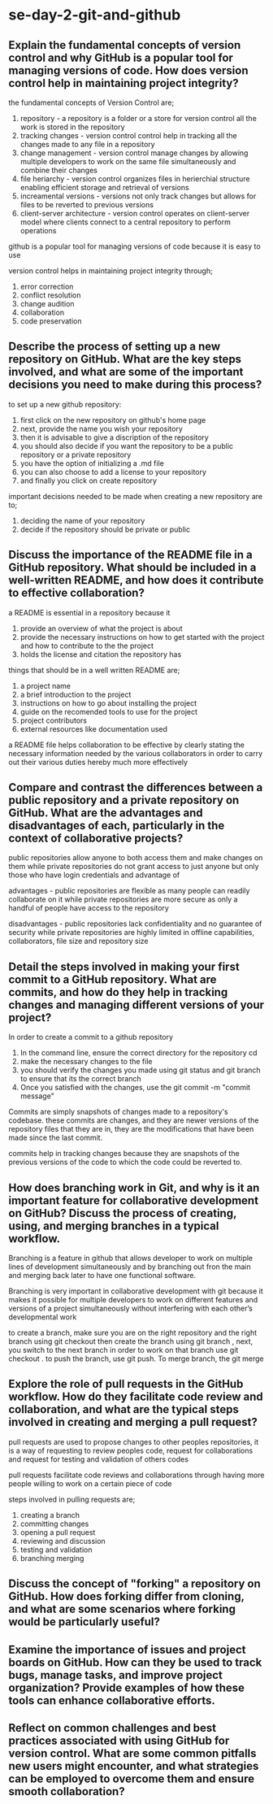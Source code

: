 # se-day-2-git-and-github
## Explain the fundamental concepts of version control and why GitHub is a popular tool for managing versions of code. How does version control help in maintaining project integrity?

the fundamental concepts of Version Control are;
1. repository - a repository is a folder or a store for version control all the work is stored in the repository
2. tracking changes - version control control help in tracking all the changes made to any file in a repository
3. change management - version control manage changes by allowing multiple developers to work on the same file simultaneously and combine their changes
4. file heriarchy - version control organizes files in herierchial structure enabling efficient storage and retrieval of versions
5. increamental versions - versions not only track changes but allows for files to be reverted to previous versions
6. client-server architecture - version control operates on client-server model where clients connect to a central repository to perform operations

github is a popular tool for managing versions of code because it is easy to use 

version control helps in maintaining project integrity through;
1. error correction
2. conflict resolution
3. change audition
4. collaboration
5. code preservation 


## Describe the process of setting up a new repository on GitHub. What are the key steps involved, and what are some of the important decisions you need to make during this process?

to set up a new github repository:
1. first click on the new repository on github's home page
2. next, provide the name you wish your repository
3. then it is advisable to give a discription of the repository
4. you should also decide if you want the repository to be a public repository or a private repository
5. you have the option of initializing a .md file
6. you can also choose to add a license to your repository
7. and finally you click on create repository

important decisions needed to be made when creating a new repository are to;
1. deciding the name of your repository 
2. decide if the repository should be private or public



## Discuss the importance of the README file in a GitHub repository. What should be included in a well-written README, and how does it contribute to effective collaboration?

a README is essential in a repository because it  
1. provide an overview of what the project is about
2. provide the necessary instructions on how to get started with the project and how to contribute to the the project
3. holds the license and citation the repository has

things that should be in a well written README are;
1. a project name
2. a brief introduction to the project
3. instructions on how to go about installing the project
4. guide on the recomended tools to use for the project
5. project contributors
6. external resources like documentation used

a README file helps collaboration to be effective by clearly stating the necessary information needed by the various collaborators in order to carry out their various duties hereby much more effectively 


## Compare and contrast the differences between a public repository and a private repository on GitHub. What are the advantages and disadvantages of each, particularly in the context of collaborative projects?

public repositories allow anyone to both access them and make changes on them while private repositories do not grant access to just anyone but only those who have login credentials and advantage of 

advantages - public repositories are flexible as many people can readily collaborate on it while private repositories are more secure as only a handful of people have access to the repository

disadvantages - public repositories lack confidentiality and no guarantee of security while private repositories are highly limited in offline capabilities, collaborators, file size and repository size


## Detail the steps involved in making your first commit to a GitHub repository. What are commits, and how do they help in tracking changes and managing different versions of your project?

In order to create a commit to a github repository
1. In the command line, ensure the correct directory for the repository cd <repository-path>
2. make the necessary changes to the file
3. you should verify the changes you made using git status and git branch to ensure that its the correct branch
4. Once you satisfied with the changes, use the git commit -m "commit message"

Commits are simply snapshots of changes made to a repository's codebase. these commits are changes, and they are newer versions of the repository files that they are in, they are the modifications that have been made since the last commit.

commits help in tracking changes because they are snapshots of the previous versions of the code to which the code could be reverted to.


## How does branching work in Git, and why is it an important feature for collaborative development on GitHub? Discuss the process of creating, using, and merging branches in a typical workflow.

Branching is a feature in github that allows developer to work on multiple lines of development simultaneously and by branching out fron the main and merging back later to have one functional software.

Branching is very important in collaborative development with git because it makes it possible for multiple developers to work on different features and versions of a project simultaneously without interfering with each other’s developmental work

to create a branch, make sure you are on the right repository and the right branch using git checkout <branch-name> then create the branch using git branch <new-branch-name>, next, you switch to the next branch in order to work on that branch use git checkout <new-branch-name>. to push the branch, use git push. To merge branch, the git merge  


## Explore the role of pull requests in the GitHub workflow. How do they facilitate code review and collaboration, and what are the typical steps involved in creating and merging a pull request?

pull requests are used to propose changes to other peoples repositories, it is a way of requesting to review peoples code, request for collaborations and request for testing and validation of others codes 

pull requests facilitate code reviews and collaborations through having more people willing to work on a certain piece of code 

steps involved in pulling requests are;
1. creating a branch
2. committing changes
3. opening a pull request
4. reviewing and discussion
5. testing and validation
6. branching merging


## Discuss the concept of "forking" a repository on GitHub. How does forking differ from cloning, and what are some scenarios where forking would be particularly useful?

## Examine the importance of issues and project boards on GitHub. How can they be used to track bugs, manage tasks, and improve project organization? Provide examples of how these tools can enhance collaborative efforts.

## Reflect on common challenges and best practices associated with using GitHub for version control. What are some common pitfalls new users might encounter, and what strategies can be employed to overcome them and ensure smooth collaboration?
